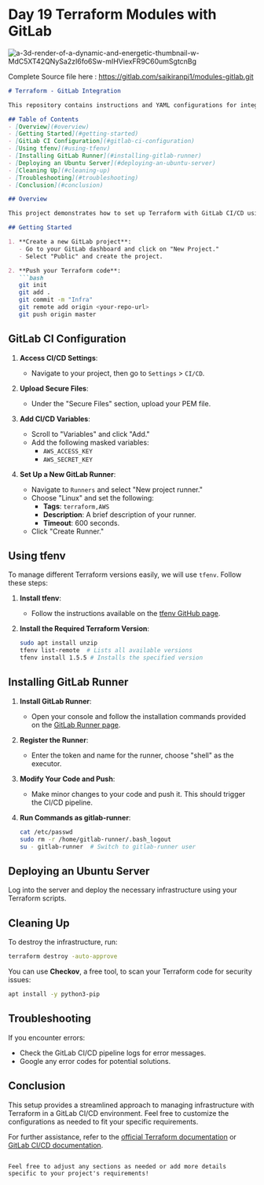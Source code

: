 # Day 19 Terraform Modules with GitLab 

![a-3d-render-of-a-dynamic-and-energetic-thumbnail-w-MdC5XT42QNySa2zI6fo6Sw-mIHViexFR9C60umSgtcnBg](https://github.com/user-attachments/assets/aa7fdce1-98ee-448a-9c96-343b0fbdba0d)


Complete Source file here : https://gitlab.com/saikiranpi1/modules-gitlab.git

```markdown
# Terraform - GitLab Integration

This repository contains instructions and YAML configurations for integrating Terraform with GitLab CI/CD, allowing for efficient infrastructure management and deployment.

## Table of Contents
- [Overview](#overview)
- [Getting Started](#getting-started)
- [GitLab CI Configuration](#gitlab-ci-configuration)
- [Using tfenv](#using-tfenv)
- [Installing GitLab Runner](#installing-gitlab-runner)
- [Deploying an Ubuntu Server](#deploying-an-ubuntu-server)
- [Cleaning Up](#cleaning-up)
- [Troubleshooting](#troubleshooting)
- [Conclusion](#conclusion)

## Overview

This project demonstrates how to set up Terraform with GitLab CI/CD using YAML for configuration. We will focus on tasks such as pushing code to GitLab, setting up CI/CD variables, and deploying infrastructure.

## Getting Started

1. **Create a new GitLab project**:
   - Go to your GitLab dashboard and click on "New Project."
   - Select "Public" and create the project.

2. **Push your Terraform code**:
   ```bash
   git init
   git add .
   git commit -m "Infra"
   git remote add origin <your-repo-url>
   git push origin master
   ```

## GitLab CI Configuration

1. **Access CI/CD Settings**:
   - Navigate to your project, then go to `Settings` > `CI/CD`.

2. **Upload Secure Files**:
   - Under the "Secure Files" section, upload your PEM file.

3. **Add CI/CD Variables**:
   - Scroll to "Variables" and click "Add."
   - Add the following masked variables:
     - `AWS_ACCESS_KEY`
     - `AWS_SECRET_KEY`

4. **Set Up a New GitLab Runner**:
   - Navigate to `Runners` and select "New project runner."
   - Choose "Linux" and set the following:
     - **Tags**: `terraform,AWS`
     - **Description**: A brief description of your runner.
     - **Timeout**: 600 seconds.
   - Click "Create Runner."

## Using tfenv

To manage different Terraform versions easily, we will use `tfenv`. Follow these steps:

1. **Install tfenv**:
   - Follow the instructions available on the [tfenv GitHub page](https://github.com/tfutils/tfenv).

2. **Install the Required Terraform Version**:
   ```bash
   sudo apt install unzip
   tfenv list-remote  # Lists all available versions
   tfenv install 1.5.5 # Installs the specified version
   ```

## Installing GitLab Runner

1. **Install GitLab Runner**:
   - Open your console and follow the installation commands provided on the [GitLab Runner page](https://docs.gitlab.com/runner/install/).

2. **Register the Runner**:
   - Enter the token and name for the runner, choose "shell" as the executor.

3. **Modify Your Code and Push**:
   - Make minor changes to your code and push it. This should trigger the CI/CD pipeline.

4. **Run Commands as gitlab-runner**:
   ```bash
   cat /etc/passwd
   sudo rm -r /home/gitlab-runner/.bash_logout
   su - gitlab-runner  # Switch to gitlab-runner user
   ```

## Deploying an Ubuntu Server

Log into the server and deploy the necessary infrastructure using your Terraform scripts.

## Cleaning Up

To destroy the infrastructure, run:
```bash
terraform destroy -auto-approve
```

You can use **Checkov**, a free tool, to scan your Terraform code for security issues:
```bash
apt install -y python3-pip
```

## Troubleshooting

If you encounter errors:
- Check the GitLab CI/CD pipeline logs for error messages.
- Google any error codes for potential solutions.

## Conclusion

This setup provides a streamlined approach to managing infrastructure with Terraform in a GitLab CI/CD environment. Feel free to customize the configurations as needed to fit your specific requirements.

For further assistance, refer to the [official Terraform documentation](https://www.terraform.io/docs/index.html) or [GitLab CI/CD documentation](https://docs.gitlab.com/ee/ci/).

```

Feel free to adjust any sections as needed or add more details specific to your project's requirements!
